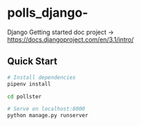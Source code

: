 # polls_django-
Django Getting started doc project -> https://docs.djangoproject.com/en/3.1/intro/
## Quick Start

``` bash
# Install dependencies
pipenv install

cd pollster

# Serve on localhost:8000
python manage.py runserver
```
